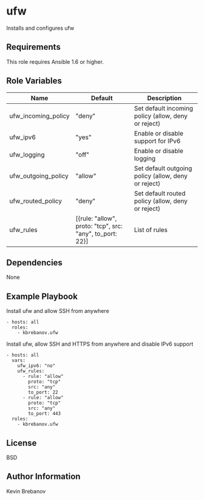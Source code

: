 ufw
===

Installs and configures ufw

Requirements
------------

This role requires Ansible 1.6 or higher.

Role Variables
--------------

| Name                | Default                                                  | Description                                         |
|---------------------|----------------------------------------------------------|-----------------------------------------------------|
| ufw_incoming_policy | "deny"                                                   | Set default incoming policy (allow, deny or reject) |
| ufw_ipv6            | "yes"                                                    | Enable or disable support for IPv6                  |
| ufw_logging         | "off"                                                    | Enable or disable logging                           |
| ufw_outgoing_policy | "allow"                                                  | Set default outgoing policy (allow, deny or reject) |
| ufw_routed_policy   | "deny"                                                   | Set default routed policy (allow, deny or reject)   |
| ufw_rules           | [{rule: "allow", proto: "tcp", src: "any", to_port: 22}] | List of rules                                       |

Dependencies
------------

None

Example Playbook
----------------

Install ufw and allow SSH from anywhere
```
- hosts: all
  roles:
    - kbrebanov.ufw
```

Install ufw, allow SSH and HTTPS from anywhere and disable IPv6 support
```
- hosts: all
  vars:
    ufw_ipv6: "no"
    ufw_rules:
      - rule: "allow"
        proto: "tcp"
        src: "any"
        to_port: 22
      - rule: "allow"
        proto: "tcp"
        src: "any"
        to_port: 443
  roles:
    - kbrebanov.ufw
```

License
-------

BSD

Author Information
------------------

Kevin Brebanov
